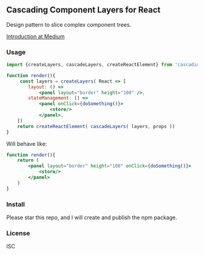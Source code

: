 Cascading Component Layers for React
------------------------------------
Design pattern to slice complex component trees.


[Introduction at Medium](https://medium.com/@alexandershvets_97490/cascading-component-layers-for-react-b958f9cdee7e)


### Usage

```jsx
import {createLayers, cascadeLayers, createReactElement} from 'cascading-component-layers-react'

function render(){
     const layers = createLayers( React => [
        layout: () =>
            <panel layout="border" height="100" />,
        stateManagement: () =>
            <panel onClick={doSomething()}>
                <store/>
            </panel>,
    ])
    return createReactElement( cascadeLayers( layers, props ))
}
```
Will behave like:
```jsx
function render(){
    return (
        <panel layout="border" height="100" onClick={doSomething()}>
            <store/>
        </panel>
    )
}
```

### Install

Please star this repo, and I will create and publish the npm package.

### License

ISC
